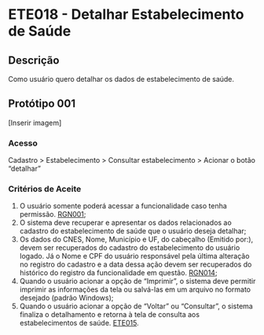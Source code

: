 # ETE018 - Detalhar Estabelecimento de Saúde

## Descrição
Como usuário quero detalhar os dados de estabelecimento de saúde. 

## Protótipo 001

[Inserir imagem] <!-- ![alt text](../imagens/ete-018-prot-001.png) -->

### Acesso  
Cadastro > Estabelecimento > Consultar estabelecimento > Acionar o botão “detalhar” 

### Critérios de Aceite 
1. O usuário somente poderá acessar a funcionalidade caso tenha permissão. [RGN001](DocumentoDeRegrasv2.md#rgn001);
2. O sistema deve recuperar e apresentar os dados relacionados ao cadastro do estabelecimento de saúde que o usuário deseja detalhar; 
3. Os dados do CNES, Nome, Município e UF, do cabeçalho (Emitido por:), devem ser recuperados do cadastro do estabelecimento do usuário logado. Já o Nome e CPF do usuário responsável pela última alteração no registro do cadastro e a data dessa ação devem ser recuperados do histórico do registro da funcionalidade em questão. [RGN014](DocumentoDeRegrasv2.md#rgn014);
4. Quando o usuário acionar a opção de “Imprimir”, o sistema deve permitir imprimir as informações da tela ou salvá-las em um arquivo no formato desejado (padrão Windows); 
5. Quando o usuário acionar a opção de “Voltar” ou “Consultar”, o sistema finaliza o detalhamento e retorna à tela de consulta aos estabelecimentos de saúde. [ETE015](ETE015.md).

